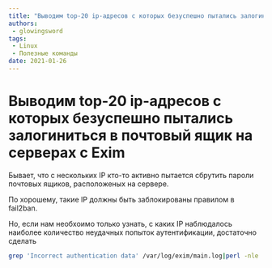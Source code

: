 ```yaml
---
title: "Выводим top-20 ip-адресов с которых безуспешно пытались залогиниться в почтовый ящик  на серверах с Exim"
authors: 
 - glowingsword
tags:
 - Linux
 - Полезные команды
date: 2021-01-26
---
```


# Выводим top-20 ip-адресов с которых безуспешно пытались залогиниться в почтовый ящик  на серверах с Exim

Бывает, что с нескольких IP кто-то активно пытается сбрутить пароли почтовых ящиков, расположеных на сервере.

По хорошему, такие IP должны быть заблокированы правилом в fail2ban.

Но, если нам необхоимо только узнать, с каких IP наблюдалось наиболее количество неудачных попыток аутентификации, достаточно сделать

```bash
grep 'Incorrect authentication data' /var/log/exim/main.log|perl -nle 'print "$1" if /.*\[(\d{1,3}\.\d{1,3}.\d{1,3}.\d{1,3})\]/g'|sort|uniq -c|sort -n|tail -20
```


